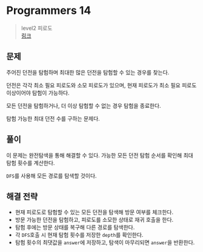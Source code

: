# Programmers 14

> level2 피로도
> <br/>
> [링크](https://school.programmers.co.kr/learn/courses/30/lessons/87946)

## 문제

주어진 던전을 탐험하며 최대한 많은 던전을 탐험할 수 있는 경우를 찾는다.

던전은 각각 최소 필요 피로도와 소모 피로도가 있으며, 현재 피로도가 최소 필요 피로도 이상이어야 탐험이 가능하다.

모든 던전을 탐험하거나, 더 이상 탐험할 수 없는 경우 탐험을 종료한다.

탐험 가능한 최대 던전 수를 구하는 문제다.

## 풀이

이 문제는 완전탐색을 통해 해결할 수 있다. 가능한 모든 던전 탐험 순서를 확인해 최대 탐험 횟수를 계산한다.

`DFS`를 사용해 모든 경로를 탐색할 것이다.

## 해결 전략

- 현재 피로도로 탐험할 수 있는 모든 던전을 탐색해 방문 여부를 체크한다.
- 방문 가능한 던전을 탐험하고, 피로도를 소모한 상태로 재귀 호출을 한다.
- 탐험 후에는 방문 상태를 복구해 다른 경로를 탐색한다.
- 각 `DFS`호출 시 현재 탐험 횟수를 저장한 `depth`를 확인한다.
- 탐험 횟수의 최댓값을 `answer`에 저장하고, 탐색이 마무리되면 `answer`을 반환한다.